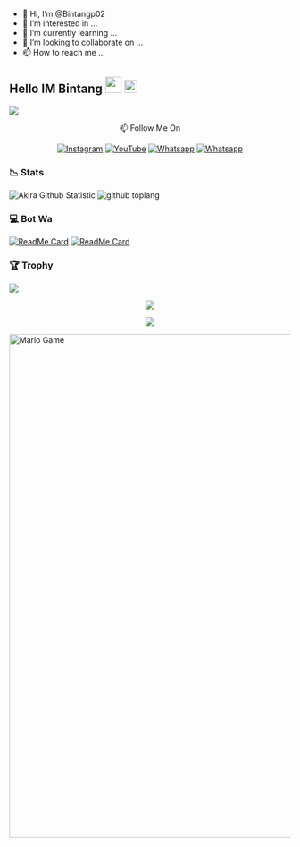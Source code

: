 - 👋 Hi, I’m @Bintangp02
- 👀 I’m interested in ...
- 🌱 I’m currently learning ...
- 💞️ I’m looking to collaborate on ...
- 📫 How to reach me ...

## Hello IM Bintang <img src="https://github.com/TheDudeThatCode/TheDudeThatCode/blob/master/Assets/Hi.gif" width="29px"> <img src="https://www.gambaranimasi.org/data/media/1904/animasi-bergerak-smiley-kacamata-hitam-0109.gif" width="23px"> 
<img align="center" height="auto" src="https://i.ibb.co/FJm5p9P/images.jpg"/>

<p align="center">
📫 Follow Me On
</p>

<p align="center">
<a href="https://www.instagram.com/Bintangp02" target="_blank"><img src="https://img.shields.io/badge/Instagram-%23E4405F.svg?&style=flat-square&logo=instagram&logoColor=white" alt="Instagram"></a>
<a href="https://m.youtube.com/channel/Bintangp02" target="_blank"><img src="https://img.shields.io/badge/YouTube-%231877F2.svg?&style=flat-square&logo=YouTube&logoColor=white" alt="YouTube"></a>
<a href="https://wa.me/6289647417373" target="_blank"><img src="https://img.shields.io/badge/Whatsapp-%808080.svg?&style=flat-square&logo=Whatsapp&logoColor=white" alt="Whatsapp"></a>
<a href="https://wa.me/62896474173739" target="_blank"><img src="https://img.shields.io/badge/Whatsapp-%808080.svg?&style=flat-square&logo=Whatsapp Bot&logoColor=white" alt="Whatsapp"></a>
</p>

### 📉 Stats

![Akira Github Statistic](https://github-readme-stats.vercel.app/api?username=Bintangp02&show_icons=true&theme=highcontrast&show_owner=true)
![github toplang](https://github-readme-stats.vercel.app/api/top-langs/?username=Bintangp02&layout=compact&theme=highcontrast)

### 💻 Bot Wa


[![ReadMe Card](https://github-readme-stats.vercel.app/api/pin/?username=Bintangp02&repo=Termux-Bot&theme=highcontrast)](https://github.com/Bintangp02/Bintangp02)
[![ReadMe Card](https://github-readme-stats.vercel.app/api/pin/?username=Bintangp02&repo=Termux-Bot&theme=highcontrast)](https://github.com/Bintangp02/Bintangp02)

### 🏆 Trophy

![](https://github-profile-trophy.vercel.app/?username=Bintangp02&row=2&column=3&layout=compact&theme=onedark)

<p align="center">
   <img src="https://github-readme-streak-stats.herokuapp.com/?user=Bintangp02" />
</p>

<p align="center">
  <img src="https://komarev.com/ghpvc/?username=AkiRaID&label=VIEWS&style=flat-square&color=orange" />
</p>

<img src="https://github.com/TheDudeThatCode/TheDudeThatCode/blob/master/Assets/Mario_Gameplay.gif" alt="Mario Game" width="900" />


<!--START_SECTION:waka-->

<!--END_SECTION:waka-->

<!---
Bintangp02/Bintangp02 is a ✨ special ✨ repository because its `README.md` (this file) appears on your GitHub profile.
You can click the Preview link to take a look at your changes.
--->
